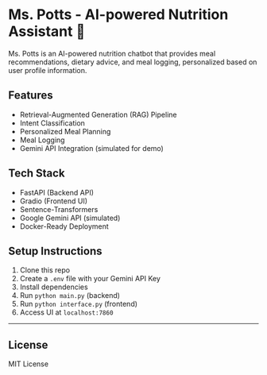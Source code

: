 # Ms. Potts - AI-powered Nutrition Assistant 🥗

Ms. Potts is an AI-powered nutrition chatbot that provides meal recommendations, dietary advice, and meal logging, personalized based on user profile information.

## Features

- Retrieval-Augmented Generation (RAG) Pipeline
- Intent Classification
- Personalized Meal Planning
- Meal Logging
- Gemini API Integration (simulated for demo)

## Tech Stack

- FastAPI (Backend API)
- Gradio (Frontend UI)
- Sentence-Transformers
- Google Gemini API (simulated)
- Docker-Ready Deployment

## Setup Instructions

1. Clone this repo
2. Create a `.env` file with your Gemini API Key
3. Install dependencies
4. Run `python main.py` (backend)
5. Run `python interface.py` (frontend)
6. Access UI at `localhost:7860`

---


## License

MIT License
